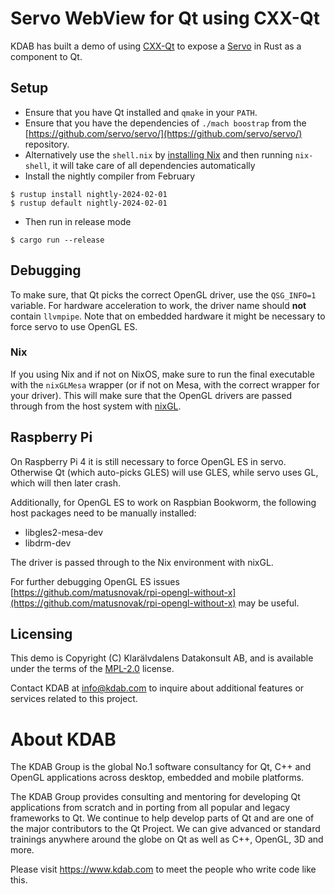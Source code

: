 <!--
SPDX-FileCopyrightText: 2024 Klarälvdalens Datakonsult AB, a KDAB Group company <info@kdab.com>
SPDX-FileContributor: Andrew Hayzen <andrew.hayzen@kdab.com>

SPDX-License-Identifier: MPL-2.0
-->

# Servo WebView for Qt using CXX-Qt

KDAB has built a demo of using [CXX-Qt](https://github.com/KDAB/cxx-qt/) to expose a [Servo](https://servo.org/) in Rust as a component to Qt.

## Setup

* Ensure that you have Qt installed and `qmake` in your `PATH`.
* Ensure that you have the dependencies of `./mach boostrap` from the [https://github.com/servo/servo/](https://github.com/servo/servo/) repository.
* Alternatively use the `shell.nix` by [installing Nix](https://nixos.org/download/) and then running `nix-shell`, it will take care of all dependencies automatically
* Install the nightly compiler from February

```console
$ rustup install nightly-2024-02-01
$ rustup default nightly-2024-02-01
```

* Then run in release mode

```console
$ cargo run --release
```

## Debugging

To make sure, that Qt picks the correct OpenGL driver, use the `QSG_INFO=1` variable. For hardware acceleration to work, the driver name should **not** contain `llvmpipe`.
Note that on embedded hardware it might be necessary to force servo to use OpenGL ES.

### Nix

If you using Nix and if not on NixOS, make sure to run the final executable with the `nixGLMesa` wrapper (or if not on Mesa, with the correct wrapper for your driver). This will make sure that the OpenGL drivers are passed through from the host system with [nixGL](https://github.com/nix-community/nixGL).

## Raspberry Pi

On Raspberry Pi 4 it is still necessary to force OpenGL ES in servo. Otherwise Qt (which auto-picks GLES) will use GLES, while servo uses GL, which will then later crash.

Additionally, for OpenGL ES to work on Raspbian Bookworm, the following host packages need to be manually installed:

- libgles2-mesa-dev
- libdrm-dev

The driver is passed through to the Nix environment with nixGL.

For further debugging OpenGL ES issues [https://github.com/matusnovak/rpi-opengl-without-x](https://github.com/matusnovak/rpi-opengl-without-x) may be useful.

## Licensing

This demo is Copyright (C) Klarälvdalens Datakonsult AB, and is available under
the terms of the [MPL-2.0](https://github.com/KDABLabs/cxx-qt-servo-webview/blob/main/LICENSES/MPL-2.0.txt) license.

Contact KDAB at <info@kdab.com> to inquire about additional features or
services related to this project.

# About KDAB

The KDAB Group is the global No.1 software consultancy for Qt, C++ and
OpenGL applications across desktop, embedded and mobile platforms.

The KDAB Group provides consulting and mentoring for developing Qt applications
from scratch and in porting from all popular and legacy frameworks to Qt.
We continue to help develop parts of Qt and are one of the major contributors
to the Qt Project. We can give advanced or standard trainings anywhere
around the globe on Qt as well as C++, OpenGL, 3D and more.

Please visit <https://www.kdab.com> to meet the people who write code like this.
